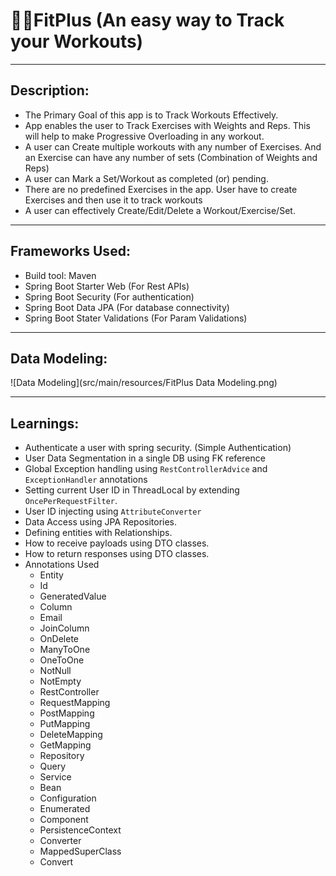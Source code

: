 # 🏋️‍♀️FitPlus (An easy way to Track your Workouts)

---

## Description:
    
- The Primary Goal of this app is to Track Workouts Effectively.
- App enables the user to Track Exercises with Weights and Reps. This will help to make Progressive Overloading in any workout.
- A user can Create multiple workouts with any number of Exercises. And an Exercise can have any number of sets (Combination of Weights and Reps)
- A user can Mark a Set/Workout as completed (or) pending.
- There are no predefined Exercises in the app. User have to create Exercises and then use it to track workouts
- A user can effectively Create/Edit/Delete a Workout/Exercise/Set.

---

## Frameworks Used:

- Build tool: Maven
- Spring Boot Starter Web (For Rest APIs)
- Spring Boot Security (For authentication)
- Spring Boot Data JPA (For database connectivity)
- Spring Boot Stater Validations (For Param Validations)

---

## Data Modeling:

  ![Data Modeling](src/main/resources/FitPlus Data Modeling.png)

--- 

## Learnings:

- Authenticate a user with spring security. (Simple Authentication)
- User Data Segmentation in a single DB using FK reference
- Global Exception handling using `RestControllerAdvice` and `ExceptionHandler` annotations
- Setting current User ID in ThreadLocal by extending `OncePerRequestFilter`.
- User ID injecting using `AttributeConverter`
- Data Access using JPA Repositories.
- Defining entities with Relationships.
- How to receive payloads using DTO classes.
- How to return responses using DTO classes.
- Annotations Used
  - Entity
  - Id
  - GeneratedValue
  - Column
  - Email
  - JoinColumn
  - OnDelete
  - ManyToOne
  - OneToOne
  - NotNull
  - NotEmpty
  - RestController
  - RequestMapping
  - PostMapping
  - PutMapping
  - DeleteMapping
  - GetMapping
  - Repository
  - Query
  - Service
  - Bean
  - Configuration
  - Enumerated
  - Component
  - PersistenceContext
  - Converter
  - MappedSuperClass
  - Convert
